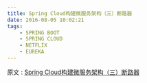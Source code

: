 ```yaml
---
title: Spring Cloud构建微服务架构（三）断路器
date: 2016-08-05 10:02:21
tags: 
    - SPRING BOOT
    - SPRING CLOUD
    - NETFLIX
    - EUREKA
---
```


原文 : [Spring Cloud构建微服务架构（三）断路器](http://blog.didispace.com/springcloud3/)

